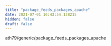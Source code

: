 ```yaml
---
title: "package_feeds_packages_apache"
date: 2021-07-01 16:43:54.138215
hidden: false
draft: false
---
```


ath79/generic/package_feeds_packages_apache

